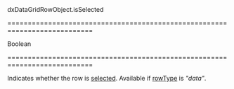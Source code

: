 <!--id-->dxDataGridRowObject.isSelected<!--/id-->
===========================================================================
<!--type-->Boolean<!--/type-->
===========================================================================

<!--shortDescription-->
Indicates whether the row is [selected](/Documentation/Guide/Widgets/DataGrid/Selection/). Available if [rowType](/Documentation/ApiReference/UI_Widgets/dxDataGrid/Row/#rowType) is *"data"*.
<!--/shortDescription-->

<!--fullDescription-->

<!--/fullDescription-->
